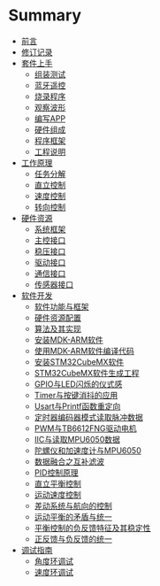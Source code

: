 # Summary
* [前言](README.md)
* [修订记录](A13.md)
* [套件上手]()
    * [组装测试](A09.md)
    * [蓝牙遥控](A15.md)
    * [烧录程序](A06.md)
    * [观察波形]()
    * [编写APP](A18-bluetooth-app-diy.md)
    * [硬件组成](B04.md)
    * [程序框架](A19.md)
    * [工程说明]()  
* [工作原理]()
    * [任务分解]()
    * [直立控制]()
    * [速度控制]()
    * [转向控制]()
* [硬件资源]()
    * [系统框架](B22.md)
    * [主控接口](B06.md)
    * [稳压接口](B09.md)
    * [驱动接口](B12.md)
    * [通信接口](A20.md)
    * [传感器接口](B23.md)
* [软件开发]()
    * [软件功能与框架]()
    * [硬件资源配置]()
    * [算法及其实现]()
    * [安装MDK-ARM软件](A07.md)
    * [使用MDK-ARM软件编译代码](A02.md)
    * [安装STM32CubeMX软件](A08.md)
    * [STM32CubeMX软件生成工程](A21.md)
    * [GPIO与LED闪烁的仪式感](A11.md)
    * [Timer与按键消抖的应用](A22.md)
    * [Usart与Printf函数重定向](A23.md)
    * [定时器编码器模式读取脉冲数据](A24.md)
    * [PWM与TB6612FNG驱动电机](A25.md)
    * [IIC与读取MPU6050数据](A26.md)
    * [陀螺仪和加速度计与MPU6050](B07.md)
    * [数据融合之互补滤波](D02.md)
    * [PID控制原理](E08.md)
    * [直立平衡控制](E02.md)
    * [运动速度控制](E03.md)
    * [差动系统与航向的控制](E04.md)
    * [运动平衡的矛盾与统一](E05.md)
    * [平衡控制的负反馈特征及其稳定性](E06.md)
    * [正反馈与负反馈的统一](E07.md)
* [调试指南]()
    * [角度环调试](B17.md)
    * [速度环调试](B18.md)